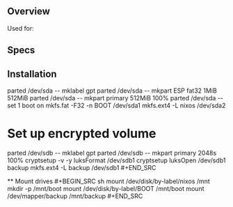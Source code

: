 ## Overview

Used for:

## Specs

## Installation
parted /dev/sda -- mklabel gpt
parted /dev/sda -- mkpart ESP fat32 1MiB 512MiB
parted /dev/sda -- mkpart primary 512MiB 100%
parted /dev/sda -- set 1 boot on
mkfs.fat -F32 -n BOOT /dev/sda1
mkfs.ext4 -L nixos /dev/sda2

# Set up encrypted volume
parted /dev/sdb -- mklabel gpt
parted /dev/sdb -- mkpart primary 2048s 100%
cryptsetup -v -y luksFormat /dev/sdb1
cryptsetup luksOpen /dev/sdb1 backup
mkfs.ext4 -L backup /dev/sdb1
#+END_SRC

** Mount drives
#+BEGIN_SRC sh
mount /dev/disk/by-label/nixos /mnt
mkdir -p /mnt/boot
mount /dev/disk/by-label/BOOT /mnt/boot
mount /dev/mapper/backup /mnt/backup
#+END_SRC